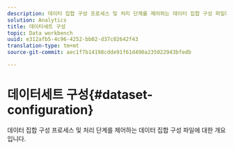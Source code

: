 ```yaml
---
description: 데이터 집합 구성 프로세스 및 처리 단계를 제어하는 데이터 집합 구성 파일에 대한 개요입니다.
solution: Analytics
title: 데이터세트 구성
topic: Data workbench
uuid: e312afb5-4c96-4252-bb02-d37c02642f43
translation-type: tm+mt
source-git-commit: aec1f7b14198cdde91f61d490a235022943bfedb

---
```



# 데이터세트 구성{#dataset-configuration}

데이터 집합 구성 프로세스 및 처리 단계를 제어하는 데이터 집합 구성 파일에 대한 개요입니다.

